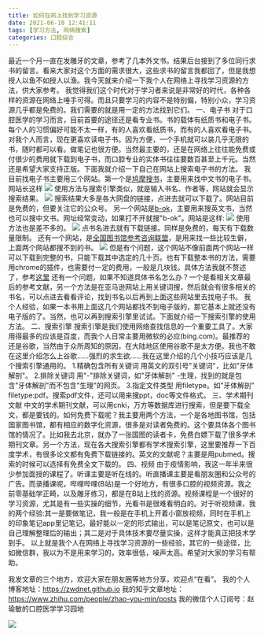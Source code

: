 ```yaml
---
title: 如何在网上找到学习资源
date: 2021-06-10 12:41:11
tags: [学习方法, 网络搜索]
categories: 口腔综合
---
```

最近一个月一直在发雕牙的文章，参考了几本外文书。结果后台接到了多位同行求书的留言。看来大家对这个方面的需求很大，这些求书的留言我都回了，但是我想授人以鱼不如授人以渔。我今天就来介绍一下我个人在网络上寻找学习资源的方法，供大家参考。
我觉得我们这个时代对于学习者来说是非常好的时代，各种各样的资源在网络上唾手可得。而且只要学习的内容不是特别偏，特别小众，学习资源几乎都是免费的。我们需要的就是用一定的方法找到它们。
一、电子书
对于口腔医学的学习而言，目前首要的途径还是看专业书。书的载体有纸质书和电子书。每个人的习惯偏好可能不太一样，有的人喜欢看纸质书，而有的人喜欢看电子书。对我个人而言，现在更喜欢读电子书。因为方便，一个手机就可以装几乎无限的书，随时都可以看。做笔记也很方便。当然最主要的，还是在网络上往往能免费或付很少的费用就下载到电子书，而口腔专业的实体书往往要数百甚至上千元。当然还是希望大家支持正版。下面我就介绍一下自己在网站上搜索电子书的方法。
我目前找电子书主要用三个网站。第一个是[鸠摩搜书](https://www.jiumodiary.com/)，主要用来找中文书的电子书。
网站长这样
![](https://zymblog-1258069789.cos.ap-chengdu.myqcloud.com/blog0251-search/01.jpg)
使用方法与搜索引擎类似，就是输入书名、作者等，网站就会显示搜索结果。
![](https://zymblog-1258069789.cos.ap-chengdu.myqcloud.com/blog0251-search/02.jpg)
搜索结果大多是各大网盘的链接，点进去就可以下载了。网站目前是免费的，但要关注它的公众号。
另一个网站是[b-ok](https://book4you.org/)，主要用来搜英文书，当然也可以搜中文书。网址经常变动，如果打不开就搜"b-ok"。网站是这样:
![](https://zymblog-1258069789.cos.ap-chengdu.myqcloud.com/blog0251-search/03.jpg)
使用方法也是差不多的。
![](https://zymblog-1258069789.cos.ap-chengdu.myqcloud.com/blog0251-search/04.jpg)
点书名进去就有下载链接。同样是免费的，每天有下载数量限制。
还有一个网站，是[全国图书馆参考咨询联盟](http://www.ucdrs.superlib.net/)，是用来找一些比较生僻，上面两个网站都搜不到的书。
![](https://zymblog-1258069789.cos.ap-chengdu.myqcloud.com/blog0251-search/05.jpg)
但是有个问题，这个网站不像前面两个网站一样可以下载到完整的书，只能下载其中选定的几十页。也有下载整本书的方法，需要用chrome的插件，也需要付一定的费用，一般是几块钱。具体方法我就不赘述了，参考[这里](https://www.cnblogs.com/leoin2012/p/12830079.html)
还有一个问题，如果不知道具体书名怎么办？一个是看相关文章最后的参考文献，另一个方法是在亚马逊网站上用关键词搜，然后就会有很多相关的书名，可以点进去看看评论，找到书名以后再到上面这些网站里去找电子书。
我个人经验，如果一本书用上面这几个网站都找不到电子版的，那它基本上就还没有电子版的了。当然，也可以再到搜索引擎里试试。下面就介绍一下搜索引擎的使用方法。
二、搜索引擎
搜索引擎是我们使用网络查找信息的一个重要工具了。大家用得最多的应该是百度，而我个人日常主要用微软的必应(bing.com)。最推荐的还是谷歌，当然由于众所周知的原因，在大陆地区使用谷歌不是太方便。我也不敢在这里介绍怎么上谷歌……强烈的求生欲……我在这里介绍的几个小技巧应该是几个搜索引擎通用的。
1.精确包含所有关键词
用英文的双引号"关键词"，比如"牙体解剖"。
2.排除关键词
用"-"排除关键词，如"牙体解剖" -生理，找到的就是包含"牙体解剖"而不包含"生理"的网页。
3.指定文件类型
用filetype。如"牙体解剖" filetype:pdf。搜索pdf文件，还可以用来搜ppt，doc等文件格式。
三、学术期刊文献
中文的学术期刊文献，可以用cnki，万方等数据库进行搜索，但是要下载全文，都是要钱的。如何免费下载呢？我主要用两个方法，一个是各地图书馆，包括国家图书馆，都有相应的数字化资源，很多是对读者免费的。这个要具体各个图书馆的情况了。比如我去北京，就办了一张国图的读者卡，免费白嫖下载了很多学术期刊文章。另一个方法，现在各大搜索引擎都有学术搜索引擎，这里要推荐一下百度学术，有很多论文都有免费下载链接的。英文的文献呢？主要是用pubmed。搜索的时候可以选择有免费全文下载的。
四、视频
由于疫情影响，我这一年半来很少参加面授的课程了。听课主要是听在线的。听直播课主要是看朋友圈和公众号的广告。而录播课呢，哔哩哔哩(B站)是一个好地方，有很多口腔的视频资源。我之前零基础学正畸，以及雕牙练习，都是在B站上找的资源。视频课程是一个很好的学习资源，尤其是有一些实操的细节，光看书是很难看明白的。对于听视频课，我的两个经验:其一是要做笔记，我一般是在手机上开着小窗放视频，同时在手机上的印象笔记app里记笔记。最好能以一定的形式输出，可以是笔记原文，也可以是自己理解整理后的输出；其二是对于具体技术要尽量实操，这样才能真正把技术学到手。
以上就是我个人在网络上寻找学习资源的一些经验，其它的一些途径，比如微信群，我以为不是用来学习的，效率很低，噪声太高。希望对大家的学习有帮助。






我发文章的三个地方，欢迎大家在朋友圈等地方分享，欢迎点“在看”。
我的个人博客地址：https://zwdnet.github.io
我的知乎文章地址： https://www.zhihu.com/people/zhao-you-min/posts
我的微信个人订阅号：赵瑜敏的口腔医学学习园地








![](https://zymblog-1258069789.cos.ap-chengdu.myqcloud.com/other/wx.jpg)